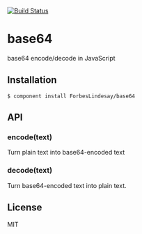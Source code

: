 [![Build Status](https://secure.travis-ci.org/ForbesLindesay/base64.png?branch=master)](https://travis-ci.org/ForbesLindesay/base64)

# base64

  base64 encode/decode in JavaScript

## Installation

    $ component install ForbesLindesay/base64

## API

### encode(text)

  Turn plain text into base64-encoded text

### decode(text)

  Turn base64-encoded text into plain text.

## License

  MIT
